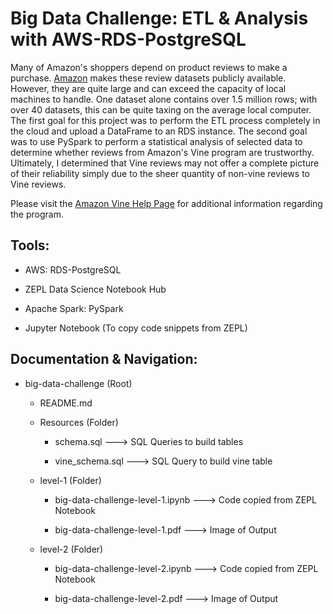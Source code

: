 # Big Data Challenge: ETL & Analysis with AWS-RDS-PostgreSQL

Many of Amazon's shoppers depend on product reviews to make a purchase. [Amazon](https://s3.amazonaws.com/amazon-reviews-pds/tsv/index.txt) makes these review datasets publicly available. However, they are quite large and can exceed the capacity of local machines to handle. One dataset alone contains over 1.5 million rows; with over 40 datasets, this can be quite taxing on the average local computer. The first goal for this project was to perform the ETL process completely in the cloud and upload a DataFrame to an RDS instance. The second goal was to use PySpark to perform a statistical analysis of selected data to determine whether reviews from Amazon's Vine program are trustworthy. Ultimately, I determined that Vine reviews may not offer a complete picture of their reliability simply due to the sheer quantity of non-vine reviews to Vine reviews.

Please visit the [Amazon Vine Help Page](https://www.amazon.com/gp/vine/help?ie=UTF8) for additional information regarding the program.

## Tools:

* AWS: RDS-PostgreSQL

* ZEPL Data Science Notebook Hub

* Apache Spark: PySpark

* Jupyter Notebook (To copy code snippets from ZEPL)

## Documentation & Navigation:

* big-data-challenge (Root)

  * README.md
  
  * Resources (Folder)
  
    * schema.sql ---> SQL Queries to build tables
    
    * vine_schema.sql ---> SQL Query to build vine table
    
  * level-1 (Folder)
  
    * big-data-challenge-level-1.ipynb ---> Code copied from ZEPL Notebook
    
    * big-data-challenge-level-1.pdf ---> Image of Output
    
  * level-2 (Folder)
  
    * big-data-challenge-level-2.ipynb ---> Code copied from ZEPL Notebook
    
    * big-data-challenge-level-2.pdf ---> Image of Output
